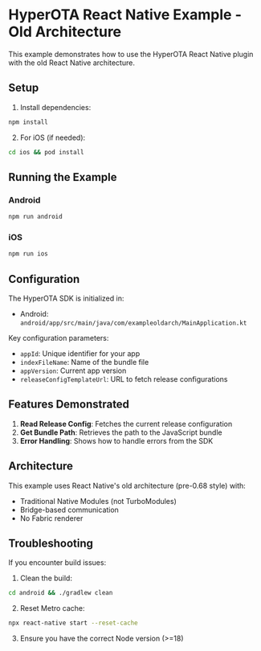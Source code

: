 # HyperOTA React Native Example - Old Architecture

This example demonstrates how to use the HyperOTA React Native plugin with the old React Native architecture.

## Setup

1. Install dependencies:
```bash
npm install
```

2. For iOS (if needed):
```bash
cd ios && pod install
```

## Running the Example

### Android

```bash
npm run android
```

### iOS

```bash
npm run ios
```

## Configuration

The HyperOTA SDK is initialized in:
- Android: `android/app/src/main/java/com/exampleoldarch/MainApplication.kt`

Key configuration parameters:
- `appId`: Unique identifier for your app
- `indexFileName`: Name of the bundle file
- `appVersion`: Current app version
- `releaseConfigTemplateUrl`: URL to fetch release configurations

## Features Demonstrated

1. **Read Release Config**: Fetches the current release configuration
2. **Get Bundle Path**: Retrieves the path to the JavaScript bundle
3. **Error Handling**: Shows how to handle errors from the SDK

## Architecture

This example uses React Native's old architecture (pre-0.68 style) with:
- Traditional Native Modules (not TurboModules)
- Bridge-based communication
- No Fabric renderer

## Troubleshooting

If you encounter build issues:

1. Clean the build:
```bash
cd android && ./gradlew clean
```

2. Reset Metro cache:
```bash
npx react-native start --reset-cache
```

3. Ensure you have the correct Node version (>=18)
